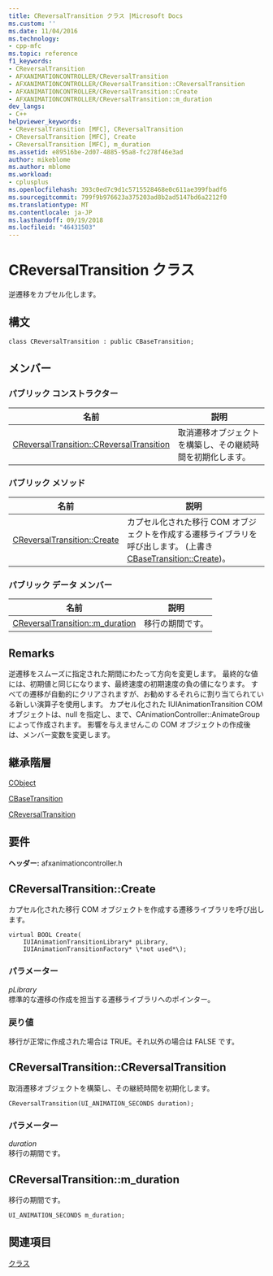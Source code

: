 ```yaml
---
title: CReversalTransition クラス |Microsoft Docs
ms.custom: ''
ms.date: 11/04/2016
ms.technology:
- cpp-mfc
ms.topic: reference
f1_keywords:
- CReversalTransition
- AFXANIMATIONCONTROLLER/CReversalTransition
- AFXANIMATIONCONTROLLER/CReversalTransition::CReversalTransition
- AFXANIMATIONCONTROLLER/CReversalTransition::Create
- AFXANIMATIONCONTROLLER/CReversalTransition::m_duration
dev_langs:
- C++
helpviewer_keywords:
- CReversalTransition [MFC], CReversalTransition
- CReversalTransition [MFC], Create
- CReversalTransition [MFC], m_duration
ms.assetid: e89516be-2d07-4885-95a8-fc278f46e3ad
author: mikeblome
ms.author: mblome
ms.workload:
- cplusplus
ms.openlocfilehash: 393c0ed7c9d1c5715528468e0c611ae399fbadf6
ms.sourcegitcommit: 799f9b976623a375203ad8b2ad5147bd6a2212f0
ms.translationtype: MT
ms.contentlocale: ja-JP
ms.lasthandoff: 09/19/2018
ms.locfileid: "46431503"
---
```

# <a name="creversaltransition-class"></a>CReversalTransition クラス

逆遷移をカプセル化します。

## <a name="syntax"></a>構文

```
class CReversalTransition : public CBaseTransition;
```

## <a name="members"></a>メンバー

### <a name="public-constructors"></a>パブリック コンストラクター

|名前|説明|
|----------|-----------------|
|[CReversalTransition::CReversalTransition](#creversaltransition)|取消遷移オブジェクトを構築し、その継続時間を初期化します。|

### <a name="public-methods"></a>パブリック メソッド

|名前|説明|
|----------|-----------------|
|[CReversalTransition::Create](#create)|カプセル化された移行 COM オブジェクトを作成する遷移ライブラリを呼び出します。 (上書き[CBaseTransition::Create](../../mfc/reference/cbasetransition-class.md#create))。|

### <a name="public-data-members"></a>パブリック データ メンバー

|名前|説明|
|----------|-----------------|
|[CReversalTransition::m_duration](#m_duration)|移行の期間です。|

## <a name="remarks"></a>Remarks

逆遷移をスムーズに指定された期間にわたって方向を変更します。 最終的な値には、初期値と同じになります、最終速度の初期速度の負の値になります。 すべての遷移が自動的にクリアされますが、お勧めするそれらに割り当てられている新しい演算子を使用します。 カプセル化された IUIAnimationTransition COM オブジェクトは、null を指定し、まで、CAnimationController::AnimateGroup によって作成されます。 影響を与えませんこの COM オブジェクトの作成後は、メンバー変数を変更します。

## <a name="inheritance-hierarchy"></a>継承階層

[CObject](../../mfc/reference/cobject-class.md)

[CBaseTransition](../../mfc/reference/cbasetransition-class.md)

[CReversalTransition](../../mfc/reference/creversaltransition-class.md)

## <a name="requirements"></a>要件

**ヘッダー:** afxanimationcontroller.h

##  <a name="create"></a>  CReversalTransition::Create

カプセル化された移行 COM オブジェクトを作成する遷移ライブラリを呼び出します。

```
virtual BOOL Create(
    IUIAnimationTransitionLibrary* pLibrary,
    IUIAnimationTransitionFactory* \*not used*\);
```

### <a name="parameters"></a>パラメーター

*pLibrary*<br/>
標準的な遷移の作成を担当する遷移ライブラリへのポインター。

### <a name="return-value"></a>戻り値

移行が正常に作成された場合は TRUE。それ以外の場合は FALSE です。

##  <a name="creversaltransition"></a>  CReversalTransition::CReversalTransition

取消遷移オブジェクトを構築し、その継続時間を初期化します。

```
CReversalTransition(UI_ANIMATION_SECONDS duration);
```

### <a name="parameters"></a>パラメーター

*duration*<br/>
移行の期間です。

##  <a name="m_duration"></a>  CReversalTransition::m_duration

移行の期間です。

```
UI_ANIMATION_SECONDS m_duration;
```

## <a name="see-also"></a>関連項目

[クラス](../../mfc/reference/mfc-classes.md)
